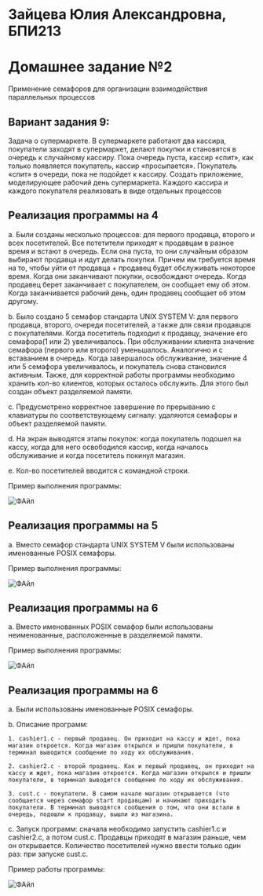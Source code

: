 # Зайцева Юлия Александровна, БПИ213

# Домашнее задание №2
Применение семафоров для организации взаимодействия параллельных процессов

## Вариант задания 9: 
Задача о супермаркете. В супермаркете работают два кассира, покупатели заходят в супермаркет, делают покупки и становятся в очередь к случайному кассиру. Пока очередь пуста, кассир «спит», как только появляется покупатель, кассир «просыпается». Покупатель «спит» в очереди, пока не подойдет к кассиру. Создать приложение, моделирующее рабочий день супермаркета. Каждого кассира и каждого покупателя реализовать в виде отдельных процессов

## Реализация программы на 4

a. Были созданы несколько процессов: для первого продавца, второго и всех посетителей. Все потетители приходят к продавцам в разное время и встают в очередь. Если она пуста, то они случайным образом выбирают продавца и идут делать покупки. Причем им требуется время на то, чтобы уйти от продавца + продавец будет обслуживать некоторое время. Когда они заканчивают покупки, освобождают очередь. Когда продавец берет заканчивает с покупателем, он сообщает ему об этом. Когда заканчивается рабочий день, один продавец сообщает об этом другому.

b. Было создано 5 семафор стандарта UNIX SYSTEM V: для первого продавца, второго, очереди посетителей, а также для связи продавцов с покупателями. Когда посетитель подходил к продавцу, значение его семафора(1 или 2) увеличивалось. При обслуживании клиента значение семафора (первого или второго) уменьшалось.  Аналогично и с вставанием в очередь. Когда завершалось обслуживание, значение 4 или 5 семафора увеличивалось, и покупатель снова становился активным. Также, для корректной работы программы необходимо хранить кол-во клиентов, которых осталось обслужить. Для этого был создан объект разделяемой памяти.

c. Предусмотрено корректное завершение по прерыванию с клавиатуры по соответствующему сигналу: удаляются семафоры и объект разделяемой памяти.

d. На экран выводятся этапы покупок: когда покупатель подошел на кассу, когда для него освободился кассир, когда началось обслуживание и когда посетитель покинул магазин.

e. Кол-во посетителей вводится с командной строки.

Пример выполнения программы: 

![ФАйл](https://user-images.githubusercontent.com/97798186/233171877-0d504f05-e0d3-4b8d-a183-2f61ab6b2a23.jpg)

## Реализация программы на 5

a. Вместо семафор стандарта UNIX SYSTEM V были использованы именованные POSIX семафоры.

Пример выполнения программы: 

![ФАйл](https://user-images.githubusercontent.com/97798186/233320600-c363f251-44aa-4e91-a6fd-b2936db7eca6.jpg)

## Реализация программы на 6

a. Вместо именованных POSIX семафор были использованы неименованные, расположенные в разделяемой памяти.

Пример выполнения программы: 

![ФАйл](https://user-images.githubusercontent.com/97798186/233328194-4ed6bad4-b98f-4bde-af28-57c0f36ee070.jpg)

## Реализация программы на 6

a. Были использованы именованные POSIX семафоры.

b. Описание программ: 

    1. cashier1.c - первый продавец. Он приходит на кассу и ждет, пока магазин откроется. Когда магазин открылся и пришли покупатели, в терминал выводится сообщение по ходу их обслуживания.
    
    2. cashier2.c - второй продавец. Как и первый продавец, он приходит на кассу и ждет, пока магазин откроется. Когда магазин открылся и пришли покупатели, в терминал выводится сообщение по ходу их обслуживания.
    
    3. cust.c - покупатели. В самом начале магазин открывается (что сообщается через семафор start продавцам) и начинают приходить покупатели. В терминал выводятся сообщения о том, что они встали в очередь, подошли к продавцу, вышли из магазина.

с. Запуск программ: сначала необходимо запустить cashier1.c и cashier2.c, а потом cust.c. Продавцы приходят в магазин раньше, чем он открывается. Количество посетителей нужно ввести только один раз: при запуске cust.c.

Пример работы программы:

![ФАйл](https://user-images.githubusercontent.com/97798186/233357202-e47019de-0c7a-4899-bd43-8892900d34a5.jpg)

